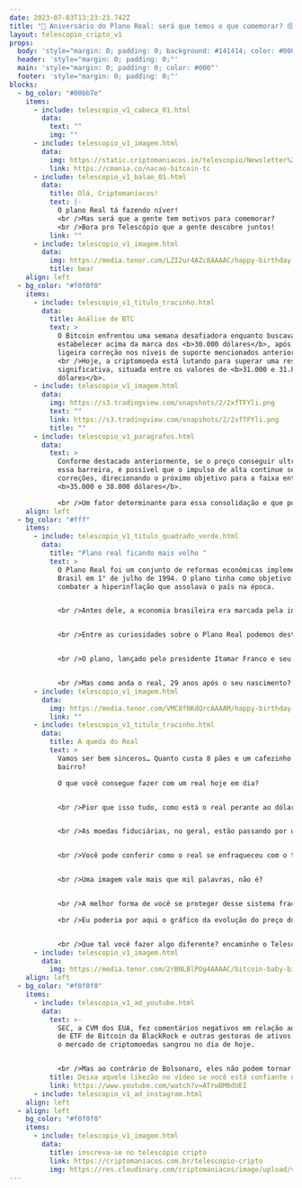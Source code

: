 ```yaml
---
date: 2023-07-03T13:23:23.742Z
title: "🎂 Aniversário do Plano Real: será que temos o que comemorar? 😢"
layout: telescopio_cripto_v1
props:
  body: 'style="margin: 0; padding: 0; background: #141414; color: #000"'
  header: 'style="margin: 0; padding: 0;"'
  main: 'style="margin: 0; padding: 0; color: #000"'
  footer: 'style="margin: 0; padding: 0;"'
blocks:
  - bg_color: "#00bb7e"
    items:
      - include: telescopio_v1_cabeca_01.html
        data:
          text: ""
          img: ""
      - include: telescopio_v1_imagem.html
        data:
          img: https://static.criptomaniacos.io/telescopio/Newsletter%20-%20Copia%202.png
          link: https://cmania.co/nacao-bitcoin-tc
      - include: telescopio_v1_balao_01.html
        data:
          title: Olá, Criptomaníacos!
          text: |-
            O plano Real tá fazendo níver!
            <br />Mas será que a gente tem motivos para comemorar?
            <br />Bora pro Telescópio que a gente descobre juntos!
          link: ""
      - include: telescopio_v1_imagem.html
        data:
          img: https://media.tenor.com/LZI2ur4AZc8AAAAC/happy-birthday.gif
          title: bear
    align: left
  - bg_color: "#f0f0f0"
    items:
      - include: telescopio_v1_titulo_tracinho.html
        data:
          title: Análise de BTC
          text: >
            O Bitcoin enfrentou uma semana desafiadora enquanto buscava se
            estabelecer acima da marca dos <b>30.000 dólares</b>, após uma
            ligeira correção nos níveis de suporte mencionados anteriormente.
            <br />Hoje, a criptomoeda está lutando para superar uma resistência
            significativa, situada entre os valores de <b>31.000 e 31.800
            dólares</b>.
      - include: telescopio_v1_imagem.html
        data:
          img: https://s3.tradingview.com/snapshots/2/2xfTFYli.png
          text: ""
          link: https://s3.tradingview.com/snapshots/2/2xfTFYli.png
          title: ""
      - include: telescopio_v1_paragrafos.html
        data:
          text: >
            Conforme destacado anteriormente, se o preço conseguir ultrapassar
            essa barreira, é possível que o impulso de alta continue sem grandes
            correções, direcionando o próximo objetivo para a faixa entre
            <b>35.000 e 38.000 dólares</b>.

            <br />Um fator determinante para essa consolidação e que pode impulsionar novos aumentos são os dados de inflação referentes aos gastos de consumo <b>PCE</b> da economia norte-americana. Esses dados recentes apresentaram sinalizações positivas, pois ficaram abaixo das expectativas estabelecidas. <br />Além disso, o núcleo da inflação correspondeu às previsões, indicando uma leve desaceleração no ritmo inflacionário.
    align: left
  - bg_color: "#fff"
    items:
      - include: telescopio_v1_titulo_quadrado_verde.html
        data:
          title: "Plano real ficando mais velho "
          text: >
            O Plano Real foi um conjunto de reformas econômicas implementadas no
            Brasil em 1° de julho de 1994. O plano tinha como objetivo principal
            combater a hiperinflação que assolava o país na época. 


            <br />Antes dele, a economia brasileira era marcada pela inflação galopante e pela falta de confiança na moeda nacional. <br />Com o Plano Real, a economia brasileira foi estabilizada e a inflação foi controlada. A moeda nacional foi pareada com o dólar e o poder de compra do trabalhador ficou baixo.


            <br />Entre as curiosidades sobre o Plano Real podemos destacar que o baixo preço do frango fez com que ele virasse um dos símbolos do Plano Real, que o consumo de iogurte ficou mais acessível aos brasileiros e que com R$ 1 era possível comprar oito pães, tomar um café e ainda sobravam R$ 0,10 de troco.


            <br />O plano, lançado pelo presidente Itamar Franco e seu ministro da Fazenda Fernando Henrique Cardoso, foi o 13º plano econômico executado desde 1979.


            <br />Mas como anda o real, 29 anos após o seu nascimento?
      - include: telescopio_v1_imagem.html
        data:
          img: https://media.tenor.com/VMC8fNKdQrcAAAAM/happy-birthday-bon-anniversaire.gif
          link: ""
      - include: telescopio_v1_titulo_tracinho.html
        data:
          title: A queda do Real
          text: >
            Vamos ser bem sinceros… Quanto custa 8 pães e um cafezinho no seu
            bairro?

            O que você consegue fazer com um real hoje em dia?


            <br />Pior que isso tudo, como está o real perante ao dólar americano? Convenhamos que o próprio dólar já não é mais uma moeda tão forte.


            <br />As moedas fiduciárias, no geral, estão passando por um processo de absurda desvalorização por causa dos constantes e agressivos aumentos de base monetária. É essa a maior causa da inflação.


            <br />Você pode conferir como o real se enfraqueceu com o tempo na figura abaixo.


            <br />Uma imagem vale mais que mil palavras, não é?


            <br />A melhor forma de você se proteger desse sistema fracassado é com o Bitcoin.

            <br />Eu poderia por aqui o gráfico da evolução do preço do BTC, mas eu sei que você já conhece, né?


            <br />Que tal você fazer algo diferente? encaminhe o Telescópio de hoje para alguém que ainda acredita no coitado do Real. <br />Vamos ajudar o Bitcoin a alcançar mais pessoas e livrá-las do inevitável fracasso do governo e seu dinheiro!
      - include: telescopio_v1_imagem.html
        data:
          img: https://media.tenor.com/2rBNLBlPOg4AAAAC/bitcoin-baby-bitcoin.gif
    align: left
  - bg_color: "#f0f0f0"
    items:
      - include: telescopio_v1_ad_youtube.html
        data:
          text: >-
            SEC, a CVM dos EUA, fez comentários negativos em relação ao pedido
            de ETF de Bitcoin da BlackRock e outras gestoras de ativos. Com isso
            o mercado de criptomoedas sangrou no dia de hoje.


            <br />Mas ao contrário de Bolsonaro, eles não podem tornar o BTC inelegível. Você sempre poderá VOTAR (ESCOLHER) o Bitcoin como sua moeda, independente da vontade dos parasitas. O valor disso ainda é muito subestimado.
          title: Deixa aquele likezão no vídeo se você está confiante no BTC!
          link: https://www.youtube.com/watch?v=ATrwBM0dUEI
      - include: telescopio_v1_ad_instagram.html
    align: left
  - align: left
    bg_color: "#f0f0f0"
    items:
      - include: telescopio_v1_imagem.html
        data:
          title: inscreva-se no telescópio cripto
          link: https://criptomaniacos.com.br/telescopio-cripto
          img: https://res.cloudinary.com/criptomaniacos/image/upload/v1662133224/telescopio/inscreva-se-telescopio.png
---
```

